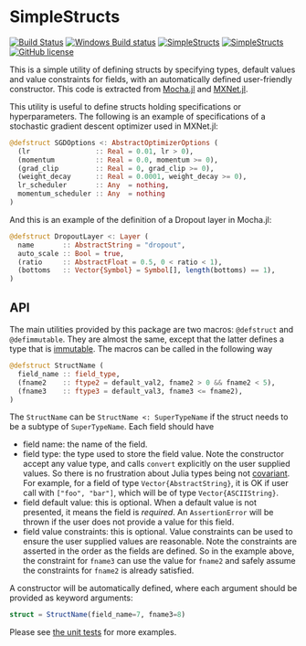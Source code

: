 # SimpleStructs

[![Build Status](https://travis-ci.org/pluskid/SimpleStructs.jl.svg?branch=master)](https://travis-ci.org/pluskid/SimpleStructs.jl)
[![Windows Build status](https://ci.appveyor.com/api/projects/status/u6ew8y036f68i4cs?svg=true)](https://ci.appveyor.com/project/pluskid/simplestructs-jl)
[![SimpleStructs](http://pkg.julialang.org/badges/SimpleStructs_0.4.svg)](http://pkg.julialang.org/?pkg=SimpleStructs)
[![SimpleStructs](http://pkg.julialang.org/badges/SimpleStructs_0.5.svg)](http://pkg.julialang.org/?pkg=SimpleStructs)
[![GitHub license](https://img.shields.io/github/license/pluskid/SimpleStructs.jl.svg)](LICENSE.md)

This is a simple utility of defining structs by specifying types, default values and value constraints for fields, with
an automatically defined user-friendly constructor. This code is extracted from [Mocha.jl](https://github.com/pluskid/Mocha.jl)
and [MXNet.jl](https://github.com/dmlc/MXNet.jl).

This utility is useful to define structs holding specifications or hyperparameters. The following is an example of specifications
of a stochastic gradient descent optimizer used in MXNet.jl:

```julia
@defstruct SGDOptions <: AbstractOptimizerOptions (
  (lr                :: Real = 0.01, lr > 0),
  (momentum          :: Real = 0.0, momentum >= 0),
  (grad_clip         :: Real = 0, grad_clip >= 0),
  (weight_decay      :: Real = 0.0001, weight_decay >= 0),
  lr_scheduler       :: Any  = nothing,
  momentum_scheduler :: Any  = nothing
)
```
And this is an example of the definition of a Dropout layer in Mocha.jl:

```julia
@defstruct DropoutLayer <: Layer (
  name       :: AbstractString = "dropout",
  auto_scale :: Bool = true,
  (ratio     :: AbstractFloat = 0.5, 0 < ratio < 1),
  (bottoms   :: Vector{Symbol} = Symbol[], length(bottoms) == 1),
)
```

## API

The main utilities provided by this package are two macros: `@defstruct` and `@defimmutable`.
They are almost the same, except that the latter defines a type that is
[immutable](http://docs.julialang.org/en/latest/manual/types/#immutable-composite-types).
The macros can be called in the following way

```julia
@defstruct StructName (
  field_name :: field_type,
  (fname2    :: ftype2 = default_val2, fname2 > 0 && fname2 < 5),
  (fname3    :: ftype3 = default_val3, fname3 <= fname2),
)
```

The `StructName` can be `StructName <: SuperTypeName` if the struct needs to be a subtype of
`SuperTypeName`. Each field should have

* field name: the name of the field.
* field type: the type used to store the field value. Note the constructor accept any value type, and calls `convert` explicitly on the user supplied values. So there is no frustration about Julia types being not [covariant](https://en.wikipedia.org/wiki/Covariance_and_contravariance_(computer_science)). For example, for a field of type `Vector{AbstractString}`, it is OK if user call with `["foo", "bar"]`, which will be of type `Vector{ASCIIString}`.
* field default value: this is optional. When a default value is not presented, it means the field is *required*. An `AssertionError` will be thrown if the user does not provide a value for this field.
* field value constraints: this is optional. Value constraints can be used to ensure the user supplied values are reasonable. Note the constraints are asserted in the order as the fields are defined. So in the example above, the constraint for `fname3` can use the value for `fname2` and safely assume the constraints for `fname2` is already satisfied.

A constructor will be automatically defined, where each argument should be provided as keyword arguments:

```julia
struct = StructName(field_name=7, fname3=8)
```

Please see [the unit tests](test/runtests.jl) for more examples.
